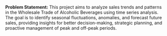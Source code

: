 **Problem Statement:** This project aims to analyze sales trends and patterns in the Wholesale Trade of Alcoholic Beverages using time series analysis. The goal is to identify seasonal fluctuations, anomalies, and forecast future sales, providing insights for better decision-making, strategic planning, and proactive management of peak and off-peak periods.


